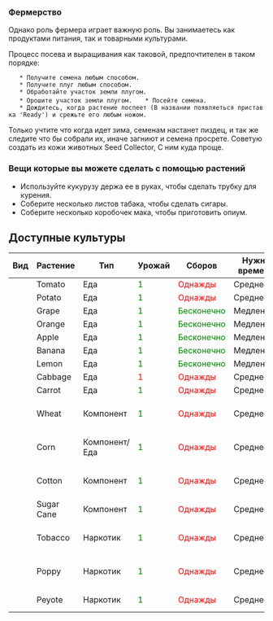 ### Фермерство

Однако роль фермера играет важную роль. Вы занимаетесь как продуктами
питания, так и товарными культурами.

Процесс посева и выращивания как таковой, предпочтителен в таком
порядке:

`   * Получите семена любым способом.`
`   * Получите плуг любым способом.`
`   * Обработайте участок земли плугом.`
`   * Орошите участок земли плугом.`
`   * Посейте семена.`
`   * Дождитесь, когда растение поспеет (В названии появляеться приставка 'Ready') и срежьте его любым ножом.`

Только учтите что когда идет зима, семенам настанет пиздец, и так же
следите что бы собрали их, иначе загниют и семена просрете. Советую
создать из кожи животных Seed Collector, С ним куда проще.

### Вещи которые вы можете сделать с помощью растений

  - Используйте кукурузу держа ее в руках, чтобы сделать трубку для
    курения.
  - Соберите несколько листов табака, чтобы сделать сигары.
  - Соберите несколько коробочек мака, чтобы приготовить опиум.

## Доступные культуры

| Вид         | Растение      | Тип                        | Урожай                              | Сборов    | Нужно времени                  | Дополнительно |
| ----------- | ------------- | -------------------------- | ----------------------------------- | --------- | ------------------------------ | ------------- |
| |Tomato     | Еда           | <font color=green>1</font> | <font color=red>Однажды</font>      | Среднее   |                                |               |
| |Potato     | Еда           | <font color=green>1</font> | <font color=red>Однажды</font>      | Среднее   |                                |               |
| |Grape      | Еда           | <font color=green>1</font> | <font color=green>Бесконечно</font> | Медленно  |                                |               |
| |Orange     | Еда           | <font color=green>1</font> | <font color=green>Бесконечно</font> | Медленная |                                |               |
| |Apple      | Еда           | <font color=green>1</font> | <font color=green>Бесконечно</font> | Медленная |                                |               |
| |Banana     | Еда           | <font color=green>1</font> | <font color=green>Бесконечно</font> | Медленная |                                |               |
| |Lemon      | Еда           | <font color=green>1</font> | <font color=green>Бесконечно</font> | Медленная |                                |               |
| |Cabbage    | Еда           | <font color=red>1</font>   | <font color=red>Однажды</font>      | Среднее   |                                |               |
| |Carrot     | Еда           | <font color=green>1</font> | <font color=red>Однажды</font>      | Среднее   |                                |               |
| |Wheat      | Компонент     | <font color=green>1</font> | <font color=red>Однажды</font>      | Среднее   | Нужна для производства муки    |               |
| |Corn       | Компонент/Еда | <font color=green>1</font> | <font color=red>Однажды</font>      | Среднее   | Нужна для производства муки    |               |
| |Cotton     | Компонент     | <font color=green>1</font> | <font color=red>Однажды</font>      | Среднее   | Нужен для производства ткани.  |               |
| |Sugar Cane | Компонент     | <font color=green>1</font> | <font color=red>Однажды</font>      | Среднее   | (Сахар) Нужен для алкоголя.    |               |
| |Tobacco    | Наркотик      | <font color=green>1</font> | <font color=red>Однажды</font>      | Среднее   | Нужен для табачной продукции.  |               |
| |Poppy      | Наркотик      | <font color=green>1</font> | <font color=red>Однажды</font>      | Среднее   | Нужен для производства опиума. |               |
| |Peyote     | Наркотик      | <font color=green>1</font> | <font color=red>Однажды</font>      | Среднее   | Нужен для галлюцинаций.        |               |